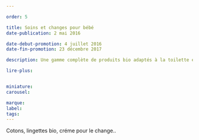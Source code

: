 ```yaml
---

order: 5

title: Soins et changes pour bébé
date-publication: 2 mai 2016

date-debut-promotion: 4 juillet 2016
date-fin-promotion: 23 décembre 2017

description: Une gamme complète de produits bio adaptés à la toilette et au change du bébé

lire-plus:


miniature: 
carousel: 

marque:
label: 
tags: 
---
```


<!--fin-excerpt-->
<!-- *********************************** -->
<!-- **** début contenu détaillé **** -->

Cotons, lingettes bio, créme pour le change..

<!-- **** fin contenu détaillé **** -->
<!-- ********************************* -->
